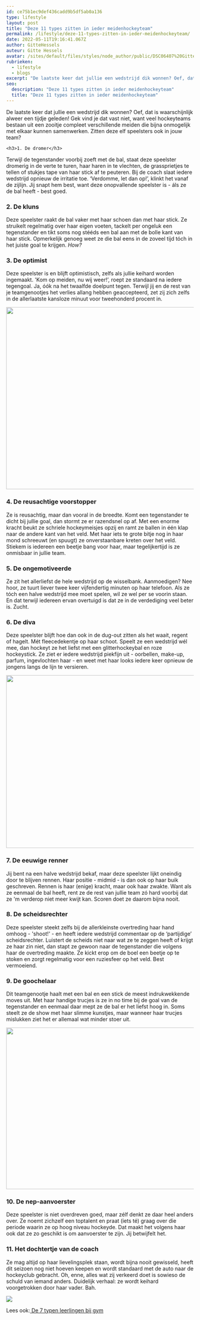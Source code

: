 ```yaml
---
id: ce75b1ec9def436cadd9b5df5ab0a136
type: lifestyle
layout: post
title: "Deze 11 types zitten in ieder meidenhockeyteam"
permalink: /lifestyle/deze-11-types-zitten-in-ieder-meidenhockeyteam/
date: 2022-05-11T19:16:41.067Z
author: GitteHessels
auteur: Gitte Hessels
avatar: /sites/default/files/styles/node_author/public/DSC06407%20Gitte_0.jpg?itok=zeg9hMTG
rubrieken:
  - lifestyle
  - blogs
excerpt: "De laatste keer dat jullie een wedstrijd dik wonnen? Oef, dat is waarschijnlijk alweer een tijdje geleden! Gek vind je dat vast niet, want veel hockeyteams bestaan uit een zooitje compleet verschillende meiden die bijna onmogelijk met elkaar kunnen samenwerken. Zitten deze elf speelsters ook in jouw team?  "
seo:
  description: "Deze 11 types zitten in ieder meidenhockeyteam"
  title: "Deze 11 types zitten in ieder meidenhockeyteam"
---
```

De laatste keer dat jullie een wedstrijd dik wonnen? Oef, dat is waarschijnlijk alweer een tijdje geleden! Gek vind je dat vast niet, want veel hockeyteams bestaan uit een zooitje compleet verschillende meiden die bijna onmogelijk met elkaar kunnen samenwerken. Zitten deze elf speelsters ook in jouw team?  

    <h3>1. De dromer</h3>
<p>Terwijl de tegenstander voorbij zoeft met de bal, staat deze speelster dromerig in de verte te turen, haar haren in te vlechten, de grassprietjes te tellen of stukjes tape van haar stick af te peuteren. Bij de coach slaat iedere wedstrijd opnieuw de irritatie toe. ‘Verdomme, let dan op!’, klinkt het vanaf de zijlijn. Jij snapt hem best, want deze onopvallende speelster is - áls ze de bal heeft - best goed. </p>
<h3>2. De kluns</h3>
<p>Deze speelster raakt de bal vaker met haar schoen dan met haar stick. Ze struikelt regelmatig over haar eigen voeten, tackelt per ongeluk een tegenstander en tikt soms nog stééds een bal aan met de bolle kant van haar stick. Opmerkelijk genoeg weet ze die bal eens in de zoveel tijd tóch in het juiste goal te krijgen. <em>How?</em></p>
<h3>3. De optimist </h3>
<p>Deze speelster is en blijft optimistisch, zelfs als jullie keihard worden ingemaakt. 'Kom op meiden, nu wij weer!’, roept ze standaard na iedere tegengoal. Ja, óók na het twaalfde doelpunt tegen. Terwijl jij en de rest van je teamgenootjes het verlies allang hebben geaccepteerd, zet zij zich zelfs in de allerlaatste kansloze minuut voor tweehonderd procent in. </p>
<p><div class="media media-element-container media-default"><div id="file-415439" class="file file-image file-image-jpeg">

        
  
  <div class="content">
    <img title="Foto: ANP" height="488" width="800" class="media-element file-default" data-delta="1" src="/sites/default/files/hockey3_1.jpg" alt="">  </div>

  
</div>
</div>
<h3><strong>4. De reusachtige voorstopper</strong></h3>
<p>Ze is reusachtig, maar dan vooral in de breedte. Komt een tegenstander te dicht bij jullie goal, dan stormt ze er razendsnel op af. Met een enorme kracht beukt ze schriele hockeymeisjes opzij en ramt ze ballen in één klap naar de andere kant van het veld. Met haar iets te grote bitje nog in haar mond schreeuwt (en spuugt) ze onverstaanbare kreten over het veld. Stiekem is iedereen een beetje bang voor haar, maar tegelijkertijd is ze onmisbaar in jullie team. </p>
<h3><strong>5. De ongemotiveerde </strong></h3>
<p>Ze zit het allerliefst de hele wedstrijd op de wisselbank. Aanmoedigen? Nee hoor, ze tuurt liever twee keer vijfendertig minuten op haar telefoon. Als ze tóch een halve wedstrijd mee moet spelen, wil ze wel per se voorin staan. En dat terwijl iedereen ervan overtuigd is dat ze in de verdediging veel beter is. Zucht.  </p>
<h3><strong>6. De diva</strong></h3>
<p>Deze speelster blijft hoe dan ook in de dug-out zitten als het waait, regent of hagelt. Mét fleecedekentje op haar schoot. Speelt ze een wedstrijd wél mee, dan hockeyt ze het liefst met een glitterhockeybal en roze hockeystick. Ze ziet er iedere wedstrijd piekfijn uit - oorbellen, make-up, parfum, ingevlochten haar - en weet met haar looks iedere keer opnieuw de jongens langs de lijn te versieren.</p>
<p><div class="media media-element-container media-default"><div id="file-415438" class="file file-image file-image-jpeg">

        
  
  <div class="content">
    <img title="Foto: ANP" height="463" width="800" class="media-element file-default" data-delta="1" src="/sites/default/files/hockey4%20.jpg" alt="">  </div>

  
</div>
</div>
<h3>7. De eeuwige renner </h3>
<p>Jij bent na een halve wedstrijd bekaf, maar deze speelster lijkt oneindig door te blijven rennen. Haar positie - midmid - is dan ook op haar buik geschreven. Rennen is haar (enige) kracht, maar ook haar zwakte. Want als ze eenmaal de bal heeft, rent ze de rest van jullie team zó hard voorbij dat ze 'm verderop niet meer kwijt kan. Scoren doet ze daarom bijna nooit. </p>
<h3>8. De scheidsrechter </h3>
<p>Deze speelster steekt zelfs bij de allerkleinste overtreding haar hand omhoog - 'shoot!' - en heeft iedere wedstrijd commentaar op de ‘partijdige’ scheidsrechter. Luistert de scheids niet naar wat ze te zeggen heeft of krijgt ze haar zin niet, dan stapt ze gewoon naar de tegenstander die volgens haar de overtreding maakte. Ze kickt erop om de boel een beetje op te stoken en zorgt regelmatig voor een ruziesfeer op het veld. Best vermoeiend.</p>
<h3>9. De goochelaar </h3>
<p>Dit teamgenootje haalt met een bal en een stick de meest indrukwekkende moves uit. Met haar handige trucjes is ze in no time bij de goal van de tegenstander en eenmaal daar mept ze de bal er het liefst hoog in. Soms steelt ze de show met haar slimme kunstjes, maar wanneer haar trucjes mislukken ziet het er allemaal wat minder stoer uit. </p>
<p><div class="media media-element-container media-default"><div id="file-415437" class="file file-image file-image-jpeg">

        
  
  <div class="content">
    <img title="Foto: ANP" height="433" width="800" class="media-element file-default" data-delta="1" src="/sites/default/files/hockey1_0.jpg" alt="">  </div>

  
</div>
</div>
<h3>10. De nep-aanvoerster </h3>
<p>Deze speelster is niet overdreven goed, maar zélf denkt ze daar heel anders over. Ze noemt zichzelf een toptalent en praat (iets té) graag over die periode waarin ze op hoog niveau hockeyde. Dat maakt het volgens haar ook dat ze zo geschikt is om aanvoerster te zijn. Jij betwijfelt het. </p>
<h3>11. Het dochtertje van de coach</h3>
<p>Ze mag altijd op haar lievelingsplek staan, wordt bijna nooit gewisseld, heeft dit seizoen nog niet hoeven keepen en wordt standaard met de auto naar de hockeyclub gebracht. Oh, enne, alles wat zij verkeerd doet is sowieso de schuld van iemand anders. Duidelijk verhaal: ze wordt keihard voorgetrokken door haar vader. Bah. </p>
<div class="kader">
<p><img class="kaderafbeelding" src="/sites/default/files/ff.png"></p>
<p>Lees ook:<a href="/school-blogs/de-7-typen-leerlingen-bij-gym"> </a><a href="/lifestyle-school/danstalent-jillis-16-naar-prest...">De 7 typen leerlingen bij gym</a></p>
</div>
  
